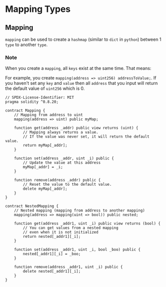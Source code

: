# Mapping Types

## Mapping
`mapping` can be used to create a `hashmap` (similar to `dict` in `python`) between 1 `type` to another `type`. 

### Note
When you create a `mapping`, all `keys` exist at the same time. That means:

For example, you create `mapping(address => uint256) addressToValue;`. If you haven't set any `key` and `value` then all `address` that you input will return the default value of `uint256` which is 0.

```solidity
// SPDX-License-Identifier: MIT
pragma solidity ^0.8.20;

contract Mapping {
    // Mapping from address to uint
    mapping(address => uint) public myMap;

    function get(address _addr) public view returns (uint) {
        // Mapping always returns a value.
        // If the value was never set, it will return the default value.
        return myMap[_addr];
    }

    function set(address _addr, uint _i) public {
        // Update the value at this address
        myMap[_addr] = _i;
    }

    function remove(address _addr) public {
        // Reset the value to the default value.
        delete myMap[_addr];
    }
}

contract NestedMapping {
    // Nested mapping (mapping from address to another mapping)
    mapping(address => mapping(uint => bool)) public nested;

    function get(address _addr1, uint _i) public view returns (bool) {
        // You can get values from a nested mapping
        // even when it is not initialized
        return nested[_addr1][_i];
    }

    function set(address _addr1, uint _i, bool _boo) public {
        nested[_addr1][_i] = _boo;
    }

    function remove(address _addr1, uint _i) public {
        delete nested[_addr1][_i];
    }
}
```